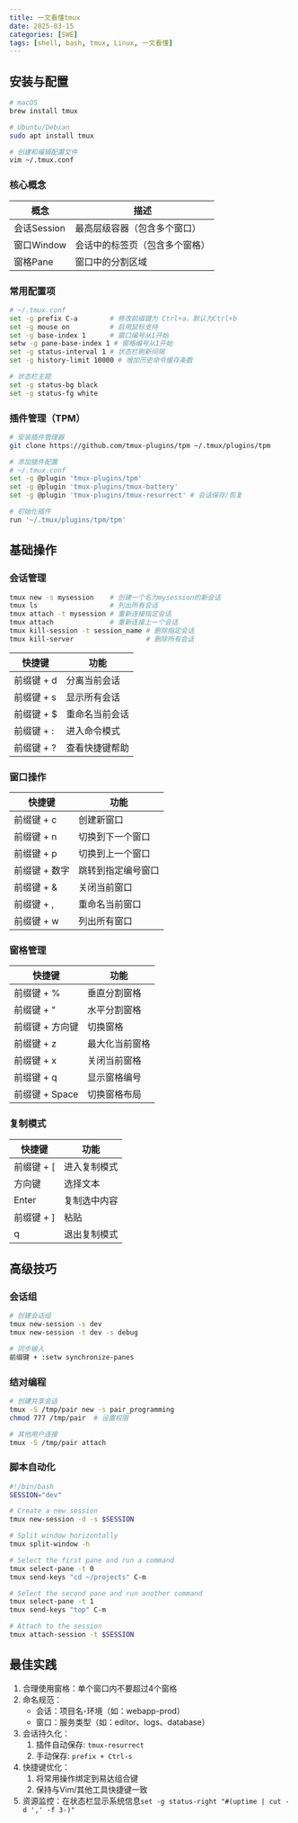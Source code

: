 ```yaml
---
title: 一文看懂tmux
date: 2025-03-15
categories: [SWE]
tags: [shell, bash, tmux, Linux, 一文看懂]
---
```


## 安装与配置

```bash
# macOS
brew install tmux

# Ubuntu/Debian
sudo apt install tmux

# 创建和编辑配置文件
vim ~/.tmux.conf
```

### 核心概念

| 概念        | 描述                           |
| ----------- | ------------------------------ |
| 会话Session | 最高层级容器（包含多个窗口）   |
| 窗口Window  | 会话中的标签页（包含多个窗格） |
| 窗格Pane    | 窗口中的分割区域               |

### 常用配置项
```bash
# ~/.tmux.conf
set -g prefix C-a        # 修改前缀键为 Ctrl+a，默认为Ctrl+b
set -g mouse on          # 启用鼠标支持
set -g base-index 1      # 窗口编号从1开始
setw -g pane-base-index 1 # 窗格编号从1开始
set -g status-interval 1 # 状态栏刷新间隔
set -g history-limit 10000 # 增加历史命令缓存条数

# 状态栏主题
set -g status-bg black
set -g status-fg white
```

### 插件管理（TPM）

```bash
# 安装插件管理器
git clone https://github.com/tmux-plugins/tpm ~/.tmux/plugins/tpm

# 添加插件配置
# ~/.tmux.conf
set -g @plugin 'tmux-plugins/tpm'
set -g @plugin 'tmux-plugins/tmux-battery'
set -g @plugin 'tmux-plugins/tmux-resurrect' # 会话保存/恢复

# 初始化插件
run '~/.tmux/plugins/tpm/tpm'
```

## 基础操作

### 会话管理

```bash
tmux new -s mysession    # 创建一个名为mysession的新会话
tmux ls                  # 列出所有会话
tmux attach -t mysession # 重新连接指定会话
tmux attach              # 重新连接上一个会话
tmux kill-session -t session_name # 删除指定会话
tmux kill-server                  # 删除所有会话
```

| 快捷键     | 功能           |
| ---------- | -------------- |
| 前缀键 + d | 分离当前会话   |
| 前缀键 + s | 显示所有会话   |
| 前缀键 + $ | 重命名当前会话 |
| 前缀键 + : | 进入命令模式   |
| 前缀键 + ? | 查看快捷键帮助 |


### 窗口操作

| 快捷键        | 功能               |
| ------------- | ------------------ |
| 前缀键 + c    | 创建新窗口         |
| 前缀键 + n    | 切换到下一个窗口   |
| 前缀键 + p    | 切换到上一个窗口   |
| 前缀键 + 数字 | 跳转到指定编号窗口 |
| 前缀键 + &    | 关闭当前窗口       |
| 前缀键 + ,    | 重命名当前窗口     |
| 前缀键 + w    | 列出所有窗口       |

### 窗格管理

| 快捷键          | 功能           |
| --------------- | -------------- |
| 前缀键 + %      | 垂直分割窗格   |
| 前缀键 + "      | 水平分割窗格   |
| 前缀键 + 方向键 | 切换窗格       |
| 前缀键 + z      | 最大化当前窗格 |
| 前缀键 + x      | 关闭当前窗格   |
| 前缀键 + q      | 显示窗格编号   |
| 前缀键 + Space  | 切换窗格布局   |


### 复制模式

| 快捷键     | 功能         |
| ---------- | ------------ |
| 前缀键 + [ | 进入复制模式 |
| 方向键     | 选择文本     |
| Enter      | 复制选中内容 |
| 前缀键 + ] | 粘贴         |
| q          | 退出复制模式 |

## 高级技巧

### 会话组

```bash
# 创建会话组
tmux new-session -s dev
tmux new-session -t dev -s debug

# 同步输入
前缀键 + :setw synchronize-panes
```

### 结对编程

```bash
# 创建共享会话
tmux -S /tmp/pair new -s pair_programming
chmod 777 /tmp/pair  # 设置权限

# 其他用户连接
tmux -S /tmp/pair attach
```

### 脚本自动化

```bash
#!/bin/bash
SESSION="dev"

# Create a new session
tmux new-session -d -s $SESSION

# Split window horizontally
tmux split-window -h

# Select the first pane and run a command
tmux select-pane -t 0
tmux send-keys "cd ~/projects" C-m

# Select the second pane and run another command
tmux select-pane -t 1
tmux send-keys "top" C-m

# Attach to the session
tmux attach-session -t $SESSION
```

## 最佳实践

1. 合理使用窗格：单个窗口内不要超过4个窗格
2. 命名规范：
   - 会话：项目名-环境（如：webapp-prod）
   - 窗口：服务类型（如：editor、logs、database）
3. 会话持久化：
   1. 插件自动保存: `tmux-resurrect`
   2. 手动保存: `prefix + Ctrl-s`
4. 快捷键优化：
   1. 将常用操作绑定到易达组合键
   2. 保持与Vim/其他工具快捷键一致
5. 资源监控：在状态栏显示系统信息`set -g status-right "#(uptime | cut -d ',' -f 3-)"`